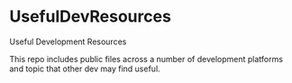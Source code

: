 # UsefulDevResources
Useful Development Resources

This repo includes public files across a number of development platforms and topic that other dev may find useful.

